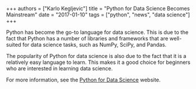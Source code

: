 +++
authors = ["Karlo Kegljevic"]
title = "Python for Data Science Becomes Mainstream"
date = "2017-01-10"
tags = ["python", "news", "data science"]
+++

Python has become the go-to language for data science. This is due to the fact that Python has a number of libraries and frameworks that are well-suited for data science tasks, such as NumPy, SciPy, and Pandas.

The popularity of Python for data science is also due to the fact that it is a relatively easy language to learn. This makes it a good choice for beginners who are interested in learning data science.

For more information, see the [Python for Data Science](https://www.pythonfordatascience.org/) website.
